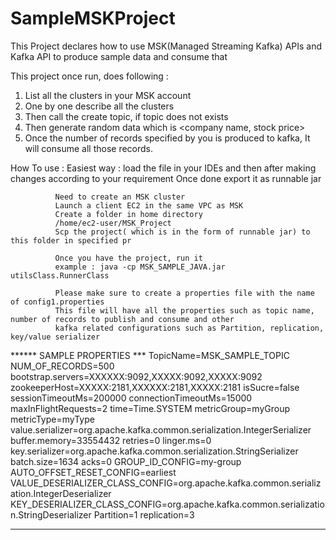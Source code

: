 # SampleMSKProject
This Project declares how to use MSK(Managed Streaming Kafka) APIs and Kafka API to produce sample data and consume that



 This project once run, does following :
 
 1. List all the clusters in your MSK account
 2. One by one describe all the clusters
 3. Then call the create topic, if topic does not exists
 4. Then generate random data which is <company name, stock price>
 5. Once the number of records specified by you is produced to kafka, It will consume all those records.
 

How To use :
Easiest way : load the file in your IDEs and then after making changes according to your requirement 
              Once done export it as runnable jar
              
              Need to create an MSK cluster
              Launch a client EC2 in the same VPC as MSK
              Create a folder in home directory
              /home/ec2-user/MSK_Project
              Scp the project( which is in the form of runnable jar) to this folder in specified pr
              
              Once you have the project, run it 
              example : java -cp MSK_SAMPLE_JAVA.jar utilsClass.RunnerClass 
              
              Please make sure to create a properties file with the name of config1.properties 
              This file will have all the properties such as topic name, number of records to publish and consume and other 
              kafka related configurations such as Partition, replication, key/value serializer
              
              
****** SAMPLE PROPERTIES ***
 TopicName=MSK_SAMPLE_TOPIC
NUM_OF_RECORDS=500
bootstrap.servers=XXXXXX\:9092,XXXXX\:9092,XXXXX\:9092
zookeeperHost=XXXXX\:2181,XXXXXX\:2181,XXXXX\:2181
isSucre=false
sessionTimeoutMs=200000
connectionTimeoutMs=15000
maxInFlightRequests=2
time=Time.SYSTEM
metricGroup=myGroup
metricType=myType
value.serializer=org.apache.kafka.common.serialization.IntegerSerializer
buffer.memory=33554432
retries=0
linger.ms=0
key.serializer=org.apache.kafka.common.serialization.StringSerializer
batch.size=1634
acks=0
GROUP_ID_CONFIG=my-group
AUTO_OFFSET_RESET_CONFIG=earliest
VALUE_DESERIALIZER_CLASS_CONFIG=org.apache.kafka.common.serialization.IntegerDeserializer
KEY_DESERIALIZER_CLASS_CONFIG=org.apache.kafka.common.serialization.StringDeserializer
Partition=1
replication=3

****************************
 
 
 
 
 
              
   

